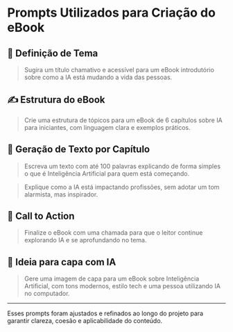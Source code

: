 # Prompts Utilizados para Criação do eBook

## 🧠 Definição de Tema
> Sugira um título chamativo e acessível para um eBook introdutório sobre como a IA está mudando a vida das pessoas.

## ✍️ Estrutura do eBook
> Crie uma estrutura de tópicos para um eBook de 6 capítulos sobre IA para iniciantes, com linguagem clara e exemplos práticos.

## 📄 Geração de Texto por Capítulo
> Escreva um texto com até 100 palavras explicando de forma simples o que é Inteligência Artificial para quem está começando.

> Explique como a IA está impactando profissões, sem adotar um tom alarmista, mas inspirador.

## 🎯 Call to Action
> Finalize o eBook com uma chamada para que o leitor continue explorando IA e se aprofundando no tema.

## 🎨 Ideia para capa com IA
> Gere uma imagem de capa para um eBook sobre Inteligência Artificial, com tons modernos, estilo tech e uma pessoa utilizando IA no computador.

---

Esses prompts foram ajustados e refinados ao longo do projeto para garantir clareza, coesão e aplicabilidade do conteúdo.
